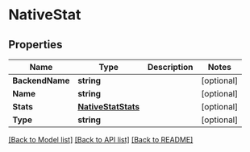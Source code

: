 # NativeStat

## Properties

Name | Type | Description | Notes
------------ | ------------- | ------------- | -------------
**BackendName** | **string** |  | [optional] 
**Name** | **string** |  | [optional] 
**Stats** | [**NativeStatStats**](native_stat_stats.md) |  | [optional] 
**Type** | **string** |  | [optional] 

[[Back to Model list]](../README.md#documentation-for-models) [[Back to API list]](../README.md#documentation-for-api-endpoints) [[Back to README]](../README.md)


